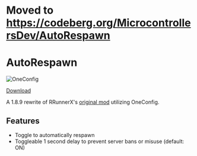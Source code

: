 # Moved to https://codeberg.org/MicrocontrollersDev/AutoRespawn

# AutoRespawn

![OneConfig](https://github.com/MicrocontrollersDev/AutoRespawn/assets/66657148/9ba48af8-9958-4f2e-81d7-319739b9ec10)

[Download](https://modrinth.com/mod/autorespawn)

A 1.8.9 rewrite of RRunnerX's [original mod](https://github.com/RRunnerX/Auto-Respawn-for-1.12.2) utilizing OneConfig.

## Features

- Toggle to automatically respawn
- Toggleable 1 second delay to prevent server bans or misuse (default: ON)
